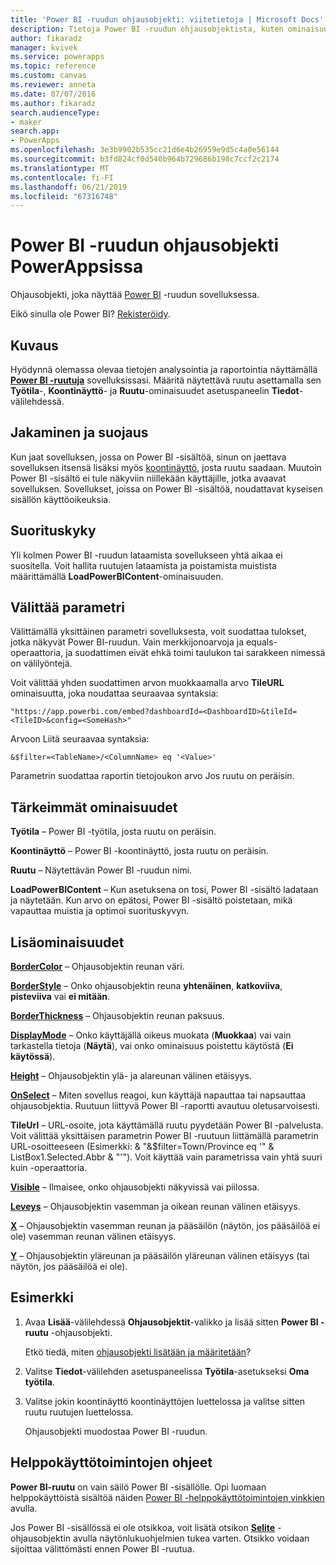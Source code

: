```yaml
---
title: 'Power BI -ruudun ohjausobjekti: viitetietoja | Microsoft Docs'
description: Tietoja Power BI -ruudun ohjausobjektista, kuten ominaisuudet ja esimerkkejä
author: fikaradz
manager: kvivek
ms.service: powerapps
ms.topic: reference
ms.custom: canvas
ms.reviewer: anneta
ms.date: 07/07/2016
ms.author: fikaradz
search.audienceType:
- maker
search.app:
- PowerApps
ms.openlocfilehash: 3e3b9902b535cc21d6e4b26959e9d5c4a0e56144
ms.sourcegitcommit: b3fd824cf0d540b964b729686b198c7ccf2c2174
ms.translationtype: MT
ms.contentlocale: fi-FI
ms.lasthandoff: 06/21/2019
ms.locfileid: "67316748"
---
```

# <a name="power-bi-tile-control-in-powerapps"></a>Power BI -ruudun ohjausobjekti PowerAppsissa

Ohjausobjekti, joka näyttää [Power BI](https://powerbi.microsoft.com) -ruudun sovelluksessa.

Eikö sinulla ole Power BI? [Rekisteröidy](https://docs.microsoft.com/power-bi/service-self-service-signup-for-power-bi).

## <a name="description"></a>Kuvaus

Hyödynnä olemassa olevaa tietojen analysointia ja raportointia näyttämällä **[Power BI -ruutuja](https://docs.microsoft.com/power-bi/service-dashboard-tiles)** sovelluksissasi. Määritä näytettävä ruutu asettamalla sen **Työtila**-, **Koontinäyttö**- ja **Ruutu**-ominaisuudet asetuspaneelin **Tiedot**-välilehdessä.

## <a name="sharing-and-security"></a>Jakaminen ja suojaus

Kun jaat sovelluksen, jossa on Power BI -sisältöä, sinun on jaettava sovelluksen itsensä lisäksi myös [koontinäyttö](https://docs.microsoft.com/power-bi/service-how-to-collaborate-distribute-dashboards-reports), josta ruutu saadaan. Muutoin Power BI -sisältö ei tule näkyviin niillekään käyttäjille, jotka avaavat sovelluksen. Sovellukset, joissa on Power BI -sisältöä, noudattavat kyseisen sisällön käyttöoikeuksia.

## <a name="performance"></a>Suorituskyky

Yli kolmen Power BI -ruudun lataamista sovellukseen yhtä aikaa ei suositella. Voit hallita ruutujen lataamista ja poistamista muistista määrittämällä **LoadPowerBIContent**-ominaisuuden.

## <a name="pass-a-parameter"></a>Välittää parametri

Välittämällä yksittäinen parametri sovelluksesta, voit suodattaa tulokset, jotka näkyvät Power BI-ruudun. Vain merkkijonoarvoja ja equals-operaattoria, ja suodattimen eivät ehkä toimi taulukon tai sarakkeen nimessä on välilyöntejä.

Voit välittää yhden suodattimen arvon muokkaamalla arvo **TileURL** ominaisuutta, joka noudattaa seuraavaa syntaksia:

```
"https://app.powerbi.com/embed?dashboardId=<DashboardID>&tileId=<TileID>&config=<SomeHash>"
```

Arvoon Liitä seuraavaa syntaksia:

```
&$filter=<TableName>/<ColumnName> eq '<Value>'
```

Parametrin suodattaa raportin tietojoukon arvo Jos ruutu on peräisin.

## <a name="key-properties"></a>Tärkeimmät ominaisuudet

**Työtila** – Power BI -työtila, josta ruutu on peräisin.

**Koontinäyttö** – Power BI -koontinäyttö, josta ruutu on peräisin.

**Ruutu** – Näytettävän Power BI -ruudun nimi.

**LoadPowerBIContent** – Kun asetuksena on tosi, Power BI -sisältö ladataan ja näytetään. Kun arvo on epätosi, Power BI -sisältö poistetaan, mikä vapauttaa muistia ja optimoi suorituskyvyn.

## <a name="additional-properties"></a>Lisäominaisuudet

**[BorderColor](properties-color-border.md)** – Ohjausobjektin reunan väri.

**[BorderStyle](properties-color-border.md)** – Onko ohjausobjektin reuna **yhtenäinen**, **katkoviiva**, **pisteviiva** vai **ei mitään**.

**[BorderThickness](properties-color-border.md)** – Ohjausobjektin reunan paksuus.

**[DisplayMode](properties-core.md)** – Onko käyttäjällä oikeus muokata (**Muokkaa**) vai vain tarkastella tietoja (**Näytä**), vai onko ominaisuus poistettu käytöstä (**Ei käytössä**).

**[Height](properties-size-location.md)** – Ohjausobjektin ylä- ja alareunan välinen etäisyys.

**[OnSelect](properties-core.md)** – Miten sovellus reagoi, kun käyttäjä napauttaa tai napsauttaa ohjausobjektia. Ruutuun liittyvä Power BI -raportti avautuu oletusarvoisesti.

**TileUrl** – URL-osoite, jota käyttämällä ruutu pyydetään Power BI -palvelusta. Voit välittää yksittäisen parametrin Power BI -ruutuun liittämällä parametrin URL-osoitteeseen (Esimerkki: & "&$filter=Town/Province eq '" & ListBox1.Selected.Abbr & "'"). Voit käyttää vain parametrissa vain yhtä suuri kuin -operaattoria.

**[Visible](properties-core.md)** – Ilmaisee, onko ohjausobjekti näkyvissä vai piilossa.

**[Leveys](properties-size-location.md)** – Ohjausobjektin vasemman ja oikean reunan välinen etäisyys.

**[X](properties-size-location.md)** – Ohjausobjektin vasemman reunan ja pääsäilön (näytön, jos pääsäilöä ei ole) vasemman reunan välinen etäisyys.

**[Y](properties-size-location.md)** – Ohjausobjektin yläreunan ja pääsäilön yläreunan välinen etäisyys (tai näytön, jos pääsäilöä ei ole).

## <a name="example"></a>Esimerkki

1. Avaa **Lisää**-välilehdessä **Ohjausobjektit**-valikko ja lisää sitten **Power BI -ruutu** -ohjausobjekti.

    Etkö tiedä, miten [ohjausobjekti lisätään ja määritetään](../add-configure-controls.md)?

2. Valitse **Tiedot**-välilehden asetuspaneelissa **Työtila**-asetukseksi **Oma työtila**.

3. Valitse jokin koontinäyttö koontinäyttöjen luettelossa ja valitse sitten ruutu ruutujen luettelossa.

    Ohjausobjekti muodostaa Power BI -ruudun.

## <a name="accessibility-guidelines"></a>Helppokäyttötoimintojen ohjeet

**Power BI-ruutu** on vain säilö Power BI -sisällölle. Opi luomaan helppokäyttöistä sisältöä näiden [Power BI -helppokäyttötoimintojen vinkkien](https://docs.microsoft.com/power-bi/desktop-accessibility) avulla.

Jos Power BI -sisällössä ei ole otsikkoa, voit lisätä otsikon **[Selite](control-text-box.md)** -ohjausobjektin avulla näytönlukuohjelmien tukea varten. Otsikko voidaan sijoittaa välittömästi ennen Power BI -ruutua.
